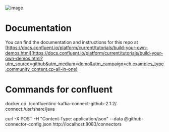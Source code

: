![image](../images/confluent-logo-300-2.png)
  
# Documentation

You can find the documentation and instructions for this repo at [https://docs.confluent.io/platform/current/tutorials/build-your-own-demos.html](https://docs.confluent.io/platform/current/tutorials/build-your-own-demos.html?utm_source=github&utm_medium=demo&utm_campaign=ch.examples_type.community_content.cp-all-in-one)


# Commands for confluent
docker cp ./confluentinc-kafka-connect-github-2.1.2/. connect:/usr/share/java

curl -X POST -H "Content-Type: application/json" --data @github-connector-config.json http://localhost:8083/connectors

